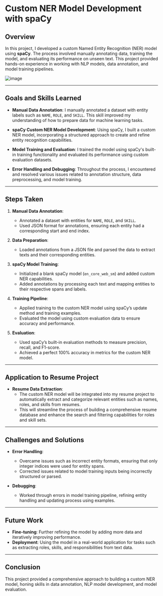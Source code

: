 # Custom NER Model Development with spaCy

## Overview  
In this project, I developed a custom Named Entity Recognition (NER) model using **spaCy**. The process involved manually annotating data, training the model, and evaluating its performance on unseen text. This project provided hands-on experience in working with NLP models, data annotation, and model training pipelines.


![image](https://github.com/user-attachments/assets/d748d57c-d0b4-42e9-a13f-22089b1f86e5)

---

## Goals and Skills Learned

- **Manual Data Annotation**: I manually annotated a dataset with entity labels such as `NAME`, `ROLE`, and `SKILL`. This skill improved my understanding of how to prepare data for machine learning tasks.
  
- **spaCy Custom NER Model Development**: Using spaCy, I built a custom NER model, incorporating a structured approach to create and refine entity recognition capabilities.

- **Model Training and Evaluation**: I trained the model using spaCy's built-in training functionality and evaluated its performance using custom evaluation datasets.

- **Error Handling and Debugging**: Throughout the process, I encountered and resolved various issues related to annotation structure, data preprocessing, and model training.

---

## Steps Taken

1. **Manual Data Annotation**:  
   - Annotated a dataset with entities for `NAME`, `ROLE`, and `SKILL`.  
   - Used JSON format for annotations, ensuring each entity had a corresponding start and end index.

2. **Data Preparation**:  
   - Loaded annotations from a JSON file and parsed the data to extract texts and their corresponding entities.

3. **spaCy Model Training**:  
   - Initialized a blank spaCy model (`en_core_web_sm`) and added custom NER capabilities.  
   - Added annotations by processing each text and mapping entities to their respective spans and labels.

4. **Training Pipeline**:  
   - Applied training to the custom NER model using spaCy’s update method and training examples.  
   - Evaluated the model using custom evaluation data to ensure accuracy and performance.

5. **Evaluation**:  
   - Used spaCy’s built-in evaluation methods to measure precision, recall, and F1-score.  
   - Achieved a perfect 100% accuracy in metrics for the custom NER model.

---

## Application to Resume Project

- **Resume Data Extraction**:  
  - The custom NER model will be integrated into my resume project to automatically extract and categorize relevant entities such as names, roles, and skills from resumes.  
  - This will streamline the process of building a comprehensive resume database and enhance the search and filtering capabilities for roles and skill sets.

---

## Challenges and Solutions

- **Error Handling**:  
  - Overcame issues such as incorrect entity formats, ensuring that only integer indices were used for entity spans.  
  - Corrected issues related to model training inputs being incorrectly structured or parsed.

- **Debugging**:  
  - Worked through errors in model training pipeline, refining entity handling and updating process using examples.

---

## Future Work

- **Fine-tuning**: Further refining the model by adding more data and iteratively improving performance.  
- **Deployment**: Using the model in a real-world application for tasks such as extracting roles, skills, and responsibilities from text data.

---

## Conclusion

This project provided a comprehensive approach to building a custom NER model, honing skills in data annotation, NLP model development, and model evaluation.
